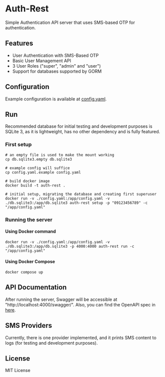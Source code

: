 # Auth-Rest
Simple Authentication API server that uses SMS-based OTP for authentication.

## Features
- User Authentication with SMS-Based OTP
- Basic User Management API
- 3 User Roles ("super", "admin" and "user")
- Support for databases supported by GORM

## Configuration
Example configuration is available at [config.yaml](config.yaml.example).

## Run
Recommended database for initial testing and development purposes is SQLite 3, as it is lightweight, has no other dependency and is fully featured.

### First setup
```shell
# an empty file is used to make the mount working 
cp db.sqlite3.empty db.sqlite3

# example config will suffice
cp config.yaml.example config.yaml

# build docker image
docker build -t auth-rest .

# initial setup, migrating the database and creating first superuser
docker run -v ./config.yaml:/app/config.yaml -v ./db.sqlite3:/app/db.sqlite3 auth-rest setup -p "09123456789" -c "/app/config.yaml"
```

### Running the server
#### Using Docker command
```shell
docker run -v ./config.yaml:/app/config.yaml -v ./db.sqlite3:/app/db.sqlite3 -p 4000:4000 auth-rest run -c "/app/config.yaml"
```
#### Using Docker Compose
```shell
docker compose up
```

## API Documentation
After running the server, Swagger will be accessible at "http://localhost:4000/swagger/". Also, you can find the
OpenAPI spec in [here](internal/docs/swagger.yaml).

## SMS Providers
Currently, there is one provider implemented, and it prints SMS content to logs (for testing and development purposes).

## License
MIT License
